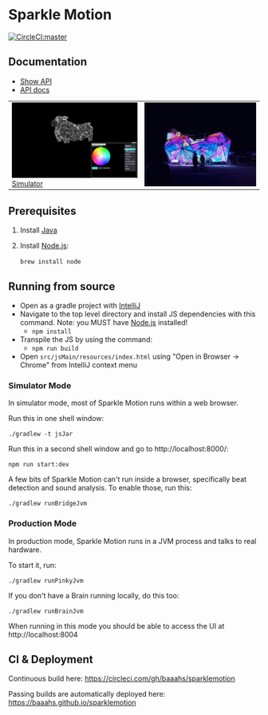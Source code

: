 # Sparkle Motion

[![CircleCI:master](https://circleci.com/gh/baaahs/sparklemotion.svg?style=svg)](https://circleci.com/gh/baaahs/sparklemotion)

## Documentation
* [Show API](show_api.md)
* [API docs](https://baaahs.github.io/sparklemotion/doc/sparklemotion/)

| | |
| --- | --- |
| <img src="/demo.gif" alt="Simulator" width="400"> <br/> [Simulator](https://baaahs.github.io/sparklemotion) | <img src="/brc-2019.gif" alt="BRC 2019" width="400"> |

## Prerequisites

1. Install [Java](https://www.oracle.com/technetwork/java/javase/downloads/jdk11-downloads-5066655.html)
1. Install [Node.js](https://nodejs.org/en/download/):

   `brew install node`

## Running from source

* Open as a gradle project with [IntelliJ](https://www.jetbrains.com/idea/download/)
* Navigate to the top level directory and install JS dependencies with this command. Note: you MUST have [Node.js](https://nodejs.org/en/download/) installed!
  - `npm install`
* Transpile the JS by using the command:
  - `npm run build`
* Open `src/jsMain/resources/index.html` using "Open in Browser -> Chrome" from IntelliJ context menu

### Simulator Mode

In simulator mode, most of Sparkle Motion runs within a web browser.

Run this in one shell window:

    ./gradlew -t jsJar

Run this in a second shell window and go to http://localhost:8000/:

    npm run start:dev

A few bits of Sparkle Motion can't run inside a browser, specifically beat detection and sound analysis.
To enable those, run this:

    ./gradlew runBridgeJvm

### Production Mode

In production mode, Sparkle Motion runs in a JVM process and talks to real hardware.

To start it, run:

    ./gradlew runPinkyJvm

If you don't have a Brain running locally, do this too:

    ./gradlew runBrainJvm
    
When running in this mode you should be able to access the UI at http://localhost:8004 

## CI & Deployment

Continuous build here: https://circleci.com/gh/baaahs/sparklemotion

Passing builds are automatically deployed here: https://baaahs.github.io/sparklemotion
